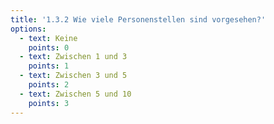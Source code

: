 ```yaml
---
title: '1.3.2 Wie viele Personenstellen sind vorgesehen?'
options:
  - text: Keine
    points: 0
  - text: Zwischen 1 und 3
    points: 1
  - text: Zwischen 3 und 5
    points: 2
  - text: Zwischen 5 und 10
    points: 3
---
```

